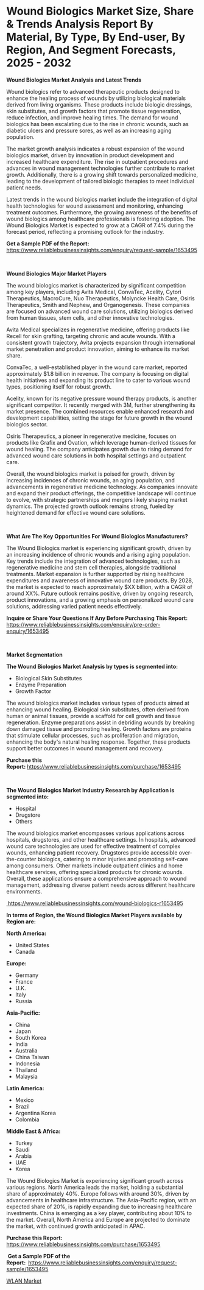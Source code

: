 <p><h1>Wound Biologics Market Size, Share & Trends Analysis Report By Material, By Type, By End-user, By Region, And Segment Forecasts, 2025 - 2032</h1></p><p><strong>Wound Biologics Market Analysis and Latest Trends</strong></p>
<p><p>Wound biologics refer to advanced therapeutic products designed to enhance the healing process of wounds by utilizing biological materials derived from living organisms. These products include biologic dressings, skin substitutes, and growth factors that promote tissue regeneration, reduce infection, and improve healing times. The demand for wound biologics has been escalating due to the rise in chronic wounds, such as diabetic ulcers and pressure sores, as well as an increasing aging population.</p><p>The market growth analysis indicates a robust expansion of the wound biologics market, driven by innovation in product development and increased healthcare expenditure. The rise in outpatient procedures and advances in wound management technologies further contribute to market growth. Additionally, there is a growing shift towards personalized medicine, leading to the development of tailored biologic therapies to meet individual patient needs.</p><p>Latest trends in the wound biologics market include the integration of digital health technologies for wound assessment and monitoring, enhancing treatment outcomes. Furthermore, the growing awareness of the benefits of wound biologics among healthcare professionals is fostering adoption. The Wound Biologics Market is expected to grow at a CAGR of 7.4% during the forecast period, reflecting a promising outlook for the industry.</p></p>
<p><strong>Get a Sample PDF of the Report:&nbsp;</strong> <a href="https://www.reliablebusinessinsights.com/enquiry/request-sample/1653495?utm_campaign=2714&utm_medium=2&utm_source=Github&utm_content=ia&utm_term=05032025&utm_id=wound-biologics">https://www.reliablebusinessinsights.com/enquiry/request-sample/1653495</a></p>
<p>&nbsp;</p>
<p><strong>Wound Biologics Major Market Players</strong></p>
<p><p>The wound biologics market is characterized by significant competition among key players, including Avita Medical, ConvaTec, Acelity, Cytori Therapeutics, MacroCure, Nuo Therapeutics, Molyncke Health Care, Osiris Therapeutics, Smith and Nephew, and Organogenesis. These companies are focused on advanced wound care solutions, utilizing biologics derived from human tissues, stem cells, and other innovative technologies.</p><p>Avita Medical specializes in regenerative medicine, offering products like Recell for skin grafting, targeting chronic and acute wounds. With a consistent growth trajectory, Avita projects expansion through international market penetration and product innovation, aiming to enhance its market share.</p><p>ConvaTec, a well-established player in the wound care market, reported approximately $1.8 billion in revenue. The company is focusing on digital health initiatives and expanding its product line to cater to various wound types, positioning itself for robust growth.</p><p>Acelity, known for its negative pressure wound therapy products, is another significant competitor. It recently merged with 3M, further strengthening its market presence. The combined resources enable enhanced research and development capabilities, setting the stage for future growth in the wound biologics sector.</p><p>Osiris Therapeutics, a pioneer in regenerative medicine, focuses on products like Grafix and Ovation, which leverage human-derived tissues for wound healing. The company anticipates growth due to rising demand for advanced wound care solutions in both hospital settings and outpatient care.</p><p>Overall, the wound biologics market is poised for growth, driven by increasing incidences of chronic wounds, an aging population, and advancements in regenerative medicine technology. As companies innovate and expand their product offerings, the competitive landscape will continue to evolve, with strategic partnerships and mergers likely shaping market dynamics. The projected growth outlook remains strong, fueled by heightened demand for effective wound care solutions.</p></p>
<p>&nbsp;</p>
<p><strong>What Are The Key Opportunities For Wound Biologics Manufacturers?</strong></p>
<p><p>The Wound Biologics market is experiencing significant growth, driven by an increasing incidence of chronic wounds and a rising aging population. Key trends include the integration of advanced technologies, such as regenerative medicine and stem cell therapies, alongside traditional treatments. Market expansion is further supported by rising healthcare expenditures and awareness of innovative wound care products. By 2028, the market is expected to reach approximately $XX billion, with a CAGR of around XX%. Future outlook remains positive, driven by ongoing research, product innovations, and a growing emphasis on personalized wound care solutions, addressing varied patient needs effectively.</p></p>
<p><strong>Inquire or Share Your Questions If Any Before Purchasing This Report:</strong> <a href="https://www.reliablebusinessinsights.com/enquiry/pre-order-enquiry/1653495?utm_campaign=2714&utm_medium=2&utm_source=Github&utm_content=ia&utm_term=05032025&utm_id=wound-biologics">https://www.reliablebusinessinsights.com/enquiry/pre-order-enquiry/1653495</a></p>
<p>&nbsp;</p>
<p><strong>Market Segmentation</strong></p>
<p><strong>The Wound Biologics Market Analysis by types is segmented into:</strong></p>
<p><ul><li>Biological Skin Substitutes</li><li>Enzyme Preparation</li><li>Growth Factor</li></ul></p>
<p><p>The wound biologics market includes various types of products aimed at enhancing wound healing. Biological skin substitutes, often derived from human or animal tissues, provide a scaffold for cell growth and tissue regeneration. Enzyme preparations assist in debriding wounds by breaking down damaged tissue and promoting healing. Growth factors are proteins that stimulate cellular processes, such as proliferation and migration, enhancing the body's natural healing response. Together, these products support better outcomes in wound management and recovery.</p></p>
<p><strong>Purchase this Report:&nbsp;</strong><a href="https://www.reliablebusinessinsights.com/purchase/1653495?utm_campaign=2714&utm_medium=2&utm_source=Github&utm_content=ia&utm_term=05032025&utm_id=wound-biologics">https://www.reliablebusinessinsights.com/purchase/1653495</a></p>
<p>&nbsp;</p>
<p><strong>The Wound Biologics Market Industry Research by Application is segmented into:</strong></p>
<p><ul><li>Hospital</li><li>Drugstore</li><li>Others</li></ul></p>
<p><p>The wound biologics market encompasses various applications across hospitals, drugstores, and other healthcare settings. In hospitals, advanced wound care technologies are used for effective treatment of complex wounds, enhancing patient recovery. Drugstores provide accessible over-the-counter biologics, catering to minor injuries and promoting self-care among consumers. Other markets include outpatient clinics and home healthcare services, offering specialized products for chronic wounds. Overall, these applications ensure a comprehensive approach to wound management, addressing diverse patient needs across different healthcare environments.</p></p>
<p><a href="https://www.reliablebusinessinsights.com/wound-biologics-r1653495?utm_campaign=2714&utm_medium=2&utm_source=Github&utm_content=ia&utm_term=05032025&utm_id=wound-biologics">&nbsp;https://www.reliablebusinessinsights.com/wound-biologics-r1653495</a></p>
<p><strong>In terms of Region, the Wound Biologics Market Players available by Region are:</strong></p>
<p>
    <p> <strong> North America: </strong>
        <ul>
            <li>United States</li>
            <li>Canada</li>
        </ul>
        </p> 
    <p> <strong> Europe: </strong>
        <ul>
            <li>Germany</li>
            <li>France</li>
            <li>U.K.</li>
            <li>Italy</li>
            <li>Russia</li>
        </ul>
        </p> 
    <p> <strong> Asia-Pacific: </strong>
        <ul>
            <li>China</li>
            <li>Japan</li>
            <li>South Korea</li>
            <li>India</li>
            <li>Australia</li>
            <li>China Taiwan</li>
            <li>Indonesia</li>
            <li>Thailand</li>
            <li>Malaysia</li>
        </ul>
        </p> 
    <p> <strong> Latin America: </strong>
        <ul>
            <li>Mexico</li>
            <li>Brazil</li>
            <li>Argentina Korea</li>
            <li>Colombia</li>
        </ul>
        </p> 
    <p> <strong> Middle East & Africa: </strong>
        <ul>
            <li>Turkey</li>
            <li>Saudi</li>
            <li>Arabia</li>
            <li>UAE</li>
            <li>Korea</li>
        </ul>
    </p>
    </p>
<p><p>The Wound Biologics Market is experiencing significant growth across various regions. North America leads the market, holding a substantial share of approximately 40%. Europe follows with around 30%, driven by advancements in healthcare infrastructure. The Asia-Pacific region, with an expected share of 20%, is rapidly expanding due to increasing healthcare investments. China is emerging as a key player, contributing about 10% to the market. Overall, North America and Europe are projected to dominate the market, with continued growth anticipated in APAC.</p></p>
<p><strong>Purchase this Report: </strong><a href="https://www.reliablebusinessinsights.com/purchase/1653495?utm_campaign=2714&utm_medium=2&utm_source=Github&utm_content=ia&utm_term=05032025&utm_id=wound-biologics">https://www.reliablebusinessinsights.com/purchase/1653495</a></p>
<p>&nbsp;<strong>Get a Sample PDF of the Report:&nbsp;&nbsp;</strong><a href="https://www.reliablebusinessinsights.com/enquiry/request-sample/1653495?utm_campaign=2714&utm_medium=2&utm_source=Github&utm_content=ia&utm_term=05032025&utm_id=wound-biologics">https://www.reliablebusinessinsights.com/enquiry/request-sample/1653495</a></p>
<p><strong></strong></p>
<p><p><a href="https://github.com/nabadeneme/Market-Research-Report-List-1/blob/main/wlan-market.md?utm_campaign=2714&utm_medium=2&utm_source=Github&utm_content=ia&utm_term=05032025&utm_id=wound-biologics">WLAN Market</a></p></p>